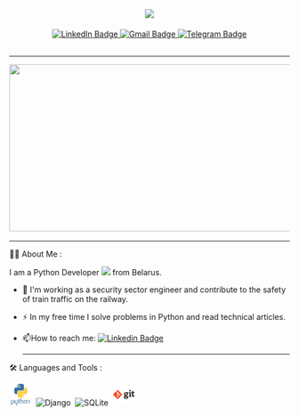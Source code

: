 <div id="header" align="center">
  <img src="https://media.giphy.com/media/i1JHRZSXO9LZZDHqii/giphy.gif" width="250"/>
</div>
<br>
<div id="badges" align="center">
  <a href="https://www.linkedin.com/in/maxim-lugovsky-622696230/">
    <img src="https://img.shields.io/badge/LinkedIn-blue?style=for-the-badge&logo=linkedin&logoColor=white" alt="LinkedIn Badge"/>
  </a>
  <a href="mailto:maxim.lugovsky@gmail.com">
    <img src="https://img.shields.io/badge/Gmail-red?style=for-the-badge&logo=gmail&logoColor=white" alt="Gmail Badge"/>
  </a>
  <a href="https://t.me/mxm_lugas">
    <img src="https://img.shields.io/badge/Telegram-blue?style=for-the-badge&logo=telegram&logoColor=blue" alt="Telegram Badge"/>
  </a>
</div>
<div id="badges" align="center">
    <img src="https://komarev.com/ghpvc/?username=MaxLugas&style=flat-square&color=blue" alt=""/>
</div>
<hr>
<div align="center">
  <img src="https://media.giphy.com/media/dWesBcTLavkZuG35MI/giphy.gif" width="600" height="300"/>
<br>
<hr>
</div>

:man_technologist: About Me :
<br>
  <div>
  I am a Python Developer <img src="https://media.giphy.com/media/WUlplcMpOCEmTGBtBW/giphy.gif" width="30"> from Belarus.

  - :telescope: I'm working as a security sector engineer and contribute to the safety of train traffic on the railway.

  - :zap: In my free time I solve problems in Python and read technical articles.
      
  - :mailbox:How to reach me: [![Linkedin Badge](https://img.shields.io/badge/-Maxim_Lugovsky-blue?style=flat&logo=Linkedin&logoColor=white)](https://www.linkedin.com/in/maxim-lugovsky-622696230/)
      <hr>
:hammer_and_wrench: Languages and Tools :
  <div>
  <img src="https://github.com/devicons/devicon/blob/master/icons/python/python-original-wordmark.svg" title="Python" alt="Python" width="40" height="40"/>&nbsp;
  <img src="https://icon-library.com/images/django-icon/django-icon-0.jpg" title="Django" alt="Django" width="40" height="40"/>&nbsp;
  <img src="https://cdn.iconscout.com/icon/free/png-256/sqlite-282687.png" title="SQLite" alt="SQLite" width="40" height="40"/>&nbsp;
  <img src="https://github.com/devicons/devicon/blob/master/icons/git/git-original-wordmark.svg" title="Git" **alt="Git" width="40" height="40"/>

